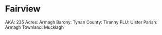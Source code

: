 # Fairview

AKA: 235
Acres: Armagh
Barony: Tynan
County: Tiranny
PLU: Ulster
Parish: Armagh
Townland: Mucklagh